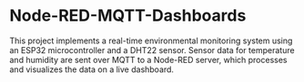 # Node-RED-MQTT-Dashboards
This project implements a real-time environmental monitoring system using an ESP32 microcontroller and a DHT22 sensor. Sensor data for temperature and humidity are sent over MQTT to a Node-RED server, which processes and visualizes the data on a live dashboard.

